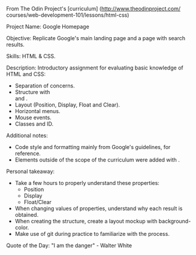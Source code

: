 From The Odin Project's [curriculum]
(http://www.theodinproject.com/ courses/web-development-101/lessons/html-css)

Project Name: 
Google Homepage

Objective: 
Replicate Google's main landing page and a page with search results.

Skills: 
HTML & CSS.

Description:
Introductory assignment for evaluating basic knowledge of HTML and CSS:
- Separation of concerns.
- Structure with <div> and <span>.
- Layout (Position, Display, Float and Clear).
- Horizontal menus.
- Mouse events.
- Classes and ID.

Additional notes:
- Code style and formatting mainly from Google's guidelines, for reference.
- Elements outside of the scope of the curriculum were added with <img>.

Personal takeaway:
- Take a few hours to properly understand these properties:
  - Position
  - Display
  - Float/Clear
- When changing values of properties, understand why each result is obtained.
- When creating the structure, create a layout mockup with background-color.
- Make use of git during practice to familiarize with the process.

Quote of the Day:
"I am the danger" - Walter White